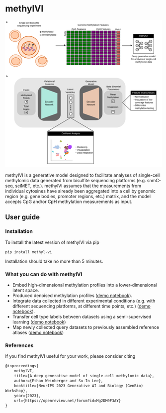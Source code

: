 # methylVI

<p align="center">
    <img src="./concept.svg" width="750">
</p>

methylVI is a generative model designed to facilitate analyses of single-cell methylomic
data generated from bisulfite sequencing platforms (e.g. snmC-seq, sciMET, etc.). methylVI
assumes that the measurements from individual cytosines have already been aggregated into
a cell by genomic region (e.g. gene bodies, promoter regions, etc.) matrix, and the model
accepts CpG and/or CpH methylation measurements as input.

## User guide

### Installation

To install the latest version of methylVI via pip

```
pip install methyl-vi
```

Installation should take no more than 5 minutes.

### What you can do with methylVI

* Embed high-dimensional methylation profiles into a lower-dimensional latent space.
* Produced denoised methylation profiles ([demo notebook](https://colab.research.google.com/drive/18Srw6PfAEbbe36tOjcP2XSca5OOxBFlS?usp=sharing)). 
* Integrate data collected in different experimental conditions (e.g. with different sequencing platforms, at different time points, etc.) ([demo notebook](https://colab.research.google.com/drive/1SO-b4z_7LFvcYMDRPBvvUUxwbtj77o32?usp=sharing)).
* Transfer cell type labels between datasets using a semi-supervised learning ([demo notebook](https://colab.research.google.com/drive/1fAb7kvY_4olDTYc3anJ4RvQ0n7iR4Bfe?usp=sharing))
* Map newly collected query datasets to previously assembled reference atlases ([demo notebook](https://colab.research.google.com/drive/1Y8UKAJgcHpHHeWxLWcL22w27s4Y7AGjS?usp=sharing))


### References

If you find methylVI useful for your work, please consider citing

```
@inproceedings{
    methylVI,
    title={A deep generative model of single-cell methylomic data},
    author={Ethan Weinberger and Su-In Lee},
    booktitle={NeurIPS 2023 Generative AI and Biology (GenBio) Workshop},
    year={2023},
    url={https://openreview.net/forum?id=Mg2DM0F3AY}
}
```
